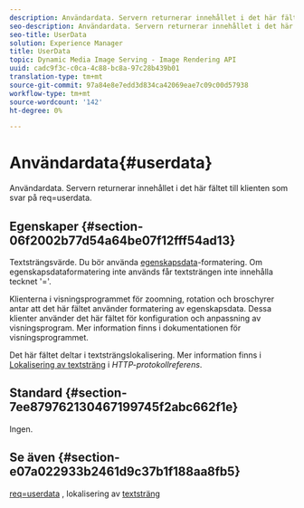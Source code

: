 ```yaml
---
description: Användardata. Servern returnerar innehållet i det här fältet till klienten som svar på req=userdata.
seo-description: Användardata. Servern returnerar innehållet i det här fältet till klienten som svar på req=userdata.
seo-title: UserData
solution: Experience Manager
title: UserData
topic: Dynamic Media Image Serving - Image Rendering API
uuid: cadc9f3c-c0ca-4c88-bc8a-97c28b439b01
translation-type: tm+mt
source-git-commit: 97a84e8e7edd3d834ca42069eae7c09c00d57938
workflow-type: tm+mt
source-wordcount: '142'
ht-degree: 0%

---
```



# Användardata{#userdata}

Användardata. Servern returnerar innehållet i det här fältet till klienten som svar på req=userdata.

## Egenskaper {#section-06f2002b77d54a64be07f12fff54ad13}

Textsträngsvärde. Du bör använda [egenskapsdata](/help/aem-is-ir-api/is-api/image-catalog/image-serving-api-ref/c-image-catalog-reference/c-overview/c-common-data-types/r-property-data.md)-formatering. Om egenskapsdataformatering inte används får textsträngen inte innehålla tecknet &#39;=&#39;.

Klienterna i visningsprogrammet för zoomning, rotation och broschyrer antar att det här fältet använder formatering av egenskapsdata. Dessa klienter använder det här fältet för konfiguration och anpassning av visningsprogram. Mer information finns i dokumentationen för visningsprogrammet.

Det här fältet deltar i textsträngslokalisering. Mer information finns i [Lokalisering av textsträng](/help/aem-is-ir-api/is-api/http-ref/image-serving-api-ref/c-http-protocol-reference/c-syntax-and-features/r-text-string-localization.md) i *HTTP-protokollreferens*.

## Standard {#section-7ee879762130467199745f2abc662f1e}

Ingen.

## Se även {#section-e07a022933b2461d9c37b1f188aa8fb5}

[req=userdata](/help/aem-is-ir-api/is-api/http-ref/image-serving-api-ref/c-http-protocol-reference/c-command-reference/r-req/r-req.md) , lokalisering av  [textsträng](/help/aem-is-ir-api/is-api/http-ref/image-serving-api-ref/c-http-protocol-reference/c-syntax-and-features/r-text-string-localization.md)
